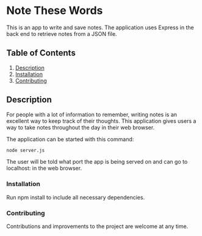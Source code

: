 # Note These Words
This is an app to write and save notes. The application uses Express in the back end to retrieve notes from a JSON file.

## Table of Contents
1. [Description](#description)
2. [Installation](#installation)
3. [Contributing](#contributing)

## Description
For people with a lot of information to remember, writing notes is an excellent way to keep track of their thoughts. This application gives users a way to take notes throughout the day in their web browser. 

The application can be started with this command:

```sh
node server.js
```

The user will be told what port the app is being served on and can go to localhost: in the web browser.

### Installation

Run npm install to include all necessary dependencies.

### Contributing

Contributions and improvements to the project are welcome at any time. 
